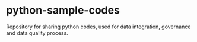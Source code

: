 # python-sample-codes
Repository for sharing python codes, used for data integration, governance and data quality process.
